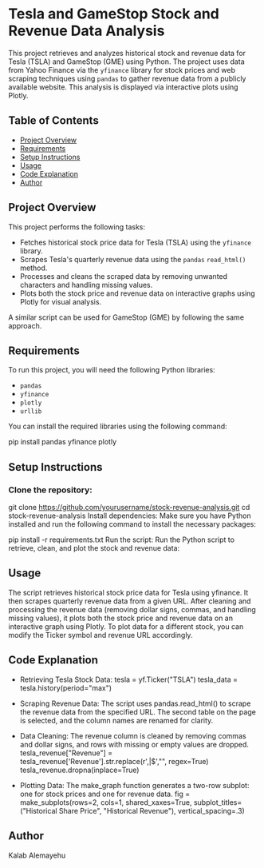 # Tesla and GameStop Stock and Revenue Data Analysis

This project retrieves and analyzes historical stock and revenue data for Tesla (TSLA) and GameStop (GME) using Python. The project uses data from Yahoo Finance via the `yfinance` library for stock prices and web scraping techniques using `pandas` to gather revenue data from a publicly available website. This analysis is displayed via interactive plots using Plotly.

## Table of Contents
- [Project Overview](#project-overview)
- [Requirements](#requirements)
- [Setup Instructions](#setup-instructions)
- [Usage](#usage)
- [Code Explanation](#code-explanation)
- [Author](#author)

## Project Overview
This project performs the following tasks:
- Fetches historical stock price data for Tesla (TSLA) using the `yfinance` library.
- Scrapes Tesla's quarterly revenue data using the `pandas` `read_html()` method.
- Processes and cleans the scraped data by removing unwanted characters and handling missing values.
- Plots both the stock price and revenue data on interactive graphs using Plotly for visual analysis.

A similar script can be used for GameStop (GME) by following the same approach.

## Requirements
To run this project, you will need the following Python libraries:
- `pandas`
- `yfinance`
- `plotly`
- `urllib`

You can install the required libraries using the following command:


pip install pandas yfinance plotly

## Setup Instructions

### Clone the repository:

git clone https://github.com/yourusername/stock-revenue-analysis.git
cd stock-revenue-analysis
Install dependencies:
Make sure you have Python installed and run the following command to install the necessary packages:


pip install -r requirements.txt
Run the script:
Run the Python script to retrieve, clean, and plot the stock and revenue data:


## Usage
The script retrieves historical stock price data for Tesla using yfinance.
It then scrapes quarterly revenue data from a given URL.
After cleaning and processing the revenue data (removing dollar signs, commas, and handling missing values), it plots both the stock price and revenue data on an interactive graph using Plotly.
To plot data for a different stock, you can modify the Ticker symbol and revenue URL accordingly.



## Code Explanation
- Retrieving Tesla Stock Data:
tesla = yf.Ticker("TSLA")
tesla_data = tesla.history(period="max")

- Scraping Revenue Data:
The script uses pandas.read_html() to scrape the revenue data from the specified URL. The second table on the page is selected, and the column names are renamed for clarity.

- Data Cleaning:
The revenue column is cleaned by removing commas and dollar signs, and rows with missing or empty values are dropped.
tesla_revenue["Revenue"] = tesla_revenue['Revenue'].str.replace(r',|\$',"", regex=True)
tesla_revenue.dropna(inplace=True)

- Plotting Data:
The make_graph function generates a two-row subplot: one for stock prices and one for revenue data.
fig = make_subplots(rows=2, cols=1, shared_xaxes=True, subplot_titles=("Historical Share Price", "Historical Revenue"), vertical_spacing=.3)


## Author
Kalab Alemayehu


